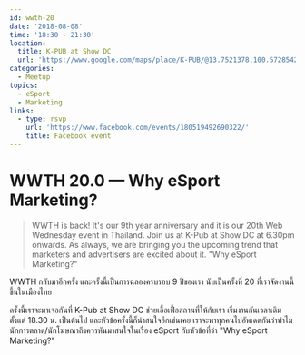 ```yaml
---
id: wwth-20
date: '2018-08-08'
time: '18:30 ~ 21:30'
location:
  title: K-PUB at Show DC
  url: 'https://www.google.com/maps/place/K-PUB/@13.7521378,100.5728542,15z/data=!4m2!3m1!1s0x0:0x21feb37a2ab08dd9'
categories:
  - Meetup
topics:
  - eSport
  - Marketing
links:
  - type: rsvp
    url: 'https://www.facebook.com/events/180519492690322/'
    title: Facebook event
---
```

# WWTH 20.0 — Why eSport Marketing?

> WWTH is back! It's our 9th year anniversary and it is our 20th Web Wednesday event in Thailand. Join us at K-Pub at Show DC at 6.30pm onwards. As always, we are bringing you the upcoming trend that marketers and advertisers are excited about it. "Why eSport Marketing?"

WWTH กลับมาอีกครั้ง และครั้งนี้เป็นการฉลองครบรอบ 9 ปีของเรา นับเป็นครั้งที่ 20 ที่เราจัดงานนี้ขึ้นในเมืองไทย

ครั้งนี้เราจะมาเจอกันที่ K-Pub at Show DC ช่วยเอื้อเฟื้อสถานที่ให้กับเรา เริ่มงานกันเวลาเดิมตั้งแต่ 18.30 น. เป็นต้นไป และหัวข้อครั้งนี้ก็น่าสนใจอีกเช่นเคย เราจะพาทุกคนไปอัพเดตกันว่าทำไมนักการตลาด/นักโฆษณาถึงควรหันมาสนใจในเรื่อง eSport กับหัวข้อที่ว่า "Why eSport Marketing?"
